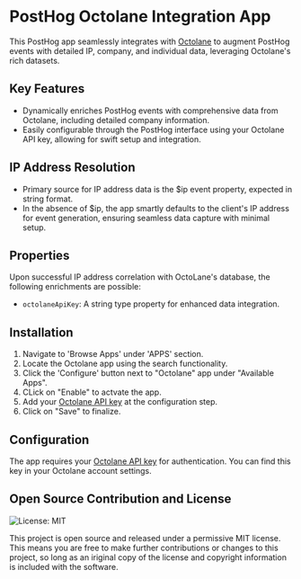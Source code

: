 # PostHog Octolane Integration App

This PostHog app seamlessly integrates with [Octolane](https://www.octolane.com) to augment PostHog events with detailed IP, company, and individual data, leveraging Octolane's rich datasets.

## Key Features
- Dynamically enriches PostHog events with comprehensive data from Octolane, including detailed company information.
- Easily configurable through the PostHog interface using your Octolane API key, allowing for swift setup and integration.

## IP Address Resolution

- Primary source for IP address data is the $ip event property, expected in string format.
- In the absence of $ip, the app smartly defaults to the client's IP address for event generation, ensuring seamless data capture with minimal setup.

## Properties

Upon successful IP address correlation with OctoLane's database, the following enrichments are possible:

- `octolaneApiKey`: A string type property for enhanced data integration.

## Installation

1. Navigate to 'Browse Apps' under 'APPS' section.
2. Locate the Octolane app using the search functionality.
3. Click the 'Configure' button next to "Octolane" app under "Available Apps".
4. CLick on "Enable" to actvate the app.
5. Add your [Octolane API key](https://app.octolane.com/settings) at the configuration step.
6. Click on "Save" to finalize.

## Configuration

The app requires your [Octolane API key](https://app.octolane.com/settings) for authentication. You can find this key in your Octolane account settings.

## Open Source Contribution and License

![License: MIT](https://img.shields.io/badge/License-MIT-red.svg?style=flat-square)

This project is open source and released under a permissive MIT license. This means you are free to make further contributions or changes to this project, so long as an iriginal copy of the license and copyright information is included with the software.